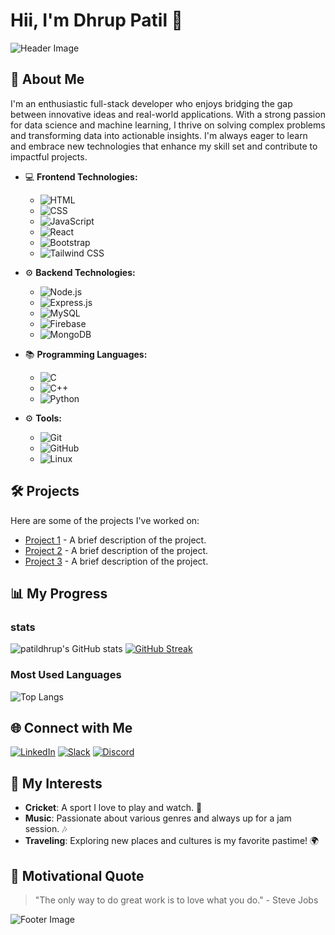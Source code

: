 # Hii, I'm Dhrup Patil 👋

![Header Image](https://www.canva.com/templates/EAE5O3hutjQ-green-and-brown-simple-welcome-new-student-classroom-baner/)

## 🌟 About Me
I'm an enthusiastic full-stack developer who enjoys bridging the gap between innovative ideas and real-world applications. With a strong passion for data science and machine learning, I thrive on solving complex problems and transforming data into actionable insights. I'm always eager to learn and embrace new technologies that enhance my skill set and contribute to impactful projects.

- 💻 **Frontend Technologies:** 
  - ![HTML](https://img.shields.io/badge/-HTML-E34F26?style=flat-square&logo=html5&logoColor=ffffff)
  - ![CSS](https://img.shields.io/badge/-CSS-1572B6?style=flat-square&logo=css3&logoColor=ffffff)
  - ![JavaScript](https://img.shields.io/badge/-JavaScript-F7DF1E?style=flat-square&logo=javascript&logoColor=000000)
  - ![React](https://img.shields.io/badge/-React-61DAFB?style=flat-square&logo=react&logoColor=000000)
  - ![Bootstrap](https://img.shields.io/badge/-Bootstrap-563D7C?style=flat-square&logo=bootstrap&logoColor=ffffff)
  - ![Tailwind CSS](https://img.shields.io/badge/-Tailwind%20CSS-06B6D4?style=flat-square&logo=tailwind-css&logoColor=ffffff)

- ⚙️ **Backend Technologies:**
  - ![Node.js](https://img.shields.io/badge/-Node.js-339933?style=flat-square&logo=node.js&logoColor=ffffff)
  - ![Express.js](https://img.shields.io/badge/-Express.js-000000?style=flat-square&logo=express&logoColor=ffffff)
  - ![MySQL](https://img.shields.io/badge/-MySQL-4479A1?style=flat-square&logo=mysql&logoColor=ffffff)
  - ![Firebase](https://img.shields.io/badge/-Firebase-FFCA28?style=flat-square&logo=firebase&logoColor=ffffff)
  - ![MongoDB](https://img.shields.io/badge/-MongoDB-47A248?style=flat-square&logo=mongodb&logoColor=ffffff)

- 📚 **Programming Languages:**
  - ![C](https://img.shields.io/badge/-C-A8B400?style=flat-square&logo=c&logoColor=ffffff)
  - ![C++](https://img.shields.io/badge/-C++-00599C?style=flat-square&logo=cplusplus&logoColor=ffffff)
  - ![Python](https://img.shields.io/badge/-Python-3776AB?style=flat-square&logo=python&logoColor=ffffff)

- ⚙️ **Tools:**
  - ![Git](https://img.shields.io/badge/-Git-F05032?style=flat-square&logo=git&logoColor=ffffff)
  - ![GitHub](https://img.shields.io/badge/-GitHub-181717?style=flat-square&logo=github&logoColor=ffffff)
  - ![Linux](https://img.shields.io/badge/-Linux-FCC624?style=flat-square&logo=linux&logoColor=000000)

## 🛠️ Projects
Here are some of the projects I've worked on:

- [Project 1](link-to-your-project) - A brief description of the project.
- [Project 2](link-to-your-project) - A brief description of the project.
- [Project 3](link-to-your-project) - A brief description of the project.

## 📊 My Progress

### stats
![patildhrup's GitHub stats](https://github-readme-stats.vercel.app/api?username=patildhrup&show_icons=true&theme=radical) [![GitHub Streak](https://streak-stats.demolab.com/?user=patildhrup&theme=radical)](https://git.io/streak-stats)

### Most Used Languages
![Top Langs](https://github-readme-stats.vercel.app/api/top-langs/?username=patildhrup&layout=compact&show_icons=true&theme=radical)

## 🌐 Connect with Me

[![LinkedIn](https://img.shields.io/badge/LinkedIn-blue?style=flat-square&logo=linkedin)](https://www.linkedin.com/in/your-linkedin-username)
[![Slack](https://img.shields.io/badge/Slack-black?style=flat-square&logo=slack)](https://your-slack-link)
[![Discord](https://img.shields.io/badge/Discord-black?style=flat-square&logo=discord)](https://your-discord-link)


## 🎨 My Interests
- **Cricket**: A sport I love to play and watch. 🏏
- **Music**: Passionate about various genres and always up for a jam session. 🎶
- **Traveling**: Exploring new places and cultures is my favorite pastime! 🌍

## 🌈 Motivational Quote
> "The only way to do great work is to love what you do." - Steve Jobs

![Footer Image](https://via.placeholder.com/800x100.png?text=Thank+you+for+visiting+my+profile!)

